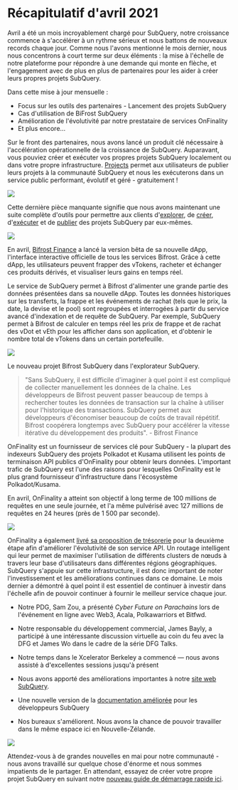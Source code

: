 # Récapitulatif d'avril 2021

Avril a été un mois incroyablement chargé pour SubQuery, notre croissance commence à s'accélérer à un rythme sérieux et nous battons de nouveaux records chaque jour. Comme nous l'avons mentionné le mois dernier, nous nous concentrons à court terme sur deux éléments : la mise à l'échelle de notre plateforme pour répondre à une demande qui monte en flèche, et l'engagement avec de plus en plus de partenaires pour les aider à créer leurs propres projets SubQuery.

Dans cette mise à jour mensuelle :

-   Focus sur les outils des partenaires - Lancement des projets SubQuery
-   Cas d'utilisation de BiFrost SubQuery
-   Amélioration de l'évolutivité par notre prestataire de services OnFinality
-   Et plus encore...

Sur le front des partenaires, nous avons lancé un produit clé nécessaire à l'accélération opérationnelle de la croissance de SubQuery. Auparavant, vous pouviez créer et exécuter vos propres projets SubQuery localement ou dans votre propre infrastructure. [Projects](https://project.subquery.network/) permet aux utilisateurs de publier leurs projets à la communauté SubQuery et nous les exécuterons dans un service public performant, évolutif et géré - gratuitement !

![](https://miro.medium.com/max/1400/0*zZkmiEq5g2BbAxfl)

Cette dernière pièce manquante signifie que nous avons maintenant une suite complète d'outils pour permettre aux clients d'[explorer](https://explorer.subquery.network/), de [créer](https://doc.subquery.network/quickstart.html), d'[exécuter](https://doc.subquery.network/run/indexing_query.html) et de [publier](https://doc.subquery.network/publish/publish.html#benefits) des projets SubQuery par eux-mêmes.

![](https://miro.medium.com/max/1400/0*pDQgyo3phe2ZcMml)

En avril, [Bifrost Finance](https://bifrost.finance/) a lancé la version bêta de sa nouvelle dApp, l'interface interactive officielle de tous les services Bifrost. Grâce à cette dApp, les utilisateurs peuvent frapper des vTokens, racheter et échanger ces produits dérivés, et visualiser leurs gains en temps réel.

Le service de SubQuery permet à Bifrost d'alimenter une grande partie des données présentées dans sa nouvelle dApp. Toutes les données historiques sur les transferts, la frappe et les événements de rachat (tels que le prix, la date, la devise et le pool) sont regroupées et interrogées à partir du service avancé d'indexation et de requête de SubQuery. Par exemple, SubQuery permet à Bifrost de calculer en temps réel les prix de frappe et de rachat des vDot et vEth pour les afficher dans son application, et d'obtenir le nombre total de vTokens dans un certain portefeuille.

![](https://miro.medium.com/max/1400/0*heWoX8Kw1nm1iYd9)

Le nouveau projet Bifrost SubQuery dans l'explorateur SubQuery.

> "Sans SubQuery, il est difficile d'imaginer à quel point il est compliqué de collecter manuellement les données de la chaîne. Les développeurs de Bifrost peuvent passer beaucoup de temps à rechercher toutes les données de transaction sur la chaîne à utiliser pour l'historique des transactions. SubQuery permet aux développeurs d'économiser beaucoup de coûts de travail répétitif. Bifrost coopérera longtemps avec SubQuery pour accélérer la vitesse itérative du développement des produits". - Bifrost Finance

OnFinality est un fournisseur de services clé pour SubQuery - la plupart des indexeurs SubQuery des projets Polkadot et Kusama utilisent les points de terminaison API publics d'OnFinality pour obtenir leurs données. L'important trafic de SubQuery est l'une des raisons pour lesquelles OnFinality est le plus grand fournisseur d'infrastructure dans l'écosystème Polkadot/Kusama.

En avril, OnFinality a atteint son objectif à long terme de 100 millions de requêtes en une seule journée, et l'a même pulvérisé avec 127 millions de requêtes en 24 heures (près de 1 500 par seconde).

![](https://miro.medium.com/max/1400/0*FLq4vXluI9CTiBQ8)

OnFinality a également [livré sa proposition de trésorerie](https://kusama.polkassembly.io/treasury/72) pour la deuxième étape afin d'améliorer l'évolutivité de son service API. Un routage intelligent qui leur permet de maximiser l'utilisation de différents clusters de nœuds à travers leur base d'utilisateurs dans différentes régions géographiques. SubQuery s'appuie sur cette infrastructure, il est donc important de noter l'investissement et les améliorations continues dans ce domaine. Le mois dernier a démontré à quel point il est essentiel de continuer à investir dans l'échelle afin de pouvoir continuer à fournir le meilleur service chaque jour.

-   Notre PDG, Sam Zou, a présenté _Cyber Future on Parachains_ lors de l'événement en ligne avec Web3, Acala, Polkawarriors et Bitfwd.

-   Notre responsable du développement commercial, James Bayly, a participé à une intéressante discussion virtuelle au coin du feu avec la DFG et James Wo dans le cadre de la série DFG Talks.

-   Notre temps dans le Xcelerator Berkeley a commencé — nous avons assisté à d'excellentes sessions jusqu'à présent
-   Nous avons apporté des améliorations importantes à notre [site web SubQuery](https://subquery.network/).
-   Une nouvelle version de la [documentation améliorée](https://doc.subquery.network/) pour les développeurs SubQuery
-   Nos bureaux s'améliorent. Nous avons la chance de pouvoir travailler dans le même espace ici en Nouvelle-Zélande.

![](https://miro.medium.com/max/1400/0*cOsJ2TLa4yqpY0Ig)

Attendez-vous à de grandes nouvelles en mai pour notre communauté - nous avons travaillé sur quelque chose d'énorme et nous sommes impatients de le partager. En attendant, essayez de créer votre propre projet SubQuery en suivant notre [nouveau guide de démarrage rapide ici](https://doc.subquery.network/quickstart.html).
